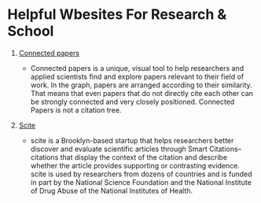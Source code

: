 # Helpful Wbesites For Research & School

1. [Connected papers](https://www.connectedpapers.com/)

    - Connected papers is a unique, visual tool to help researchers and applied scientists find and explore papers relevant to their field of work. In the graph, papers are arranged according to their similarity. That means that even papers that do not directly cite each other can be strongly connected and very closely positioned. Connected Papers is not a citation tree.

2. [Scite](https://scite.ai/home)

    - scite is a Brooklyn-based startup that helps researchers better discover and evaluate scientific articles through Smart Citations–citations that display the context of the citation and describe whether the article provides supporting or contrasting evidence. scite is used by researchers from dozens of countries and is funded in part by the National Science Foundation and the National Institute of Drug Abuse of the National Institutes of Health.
